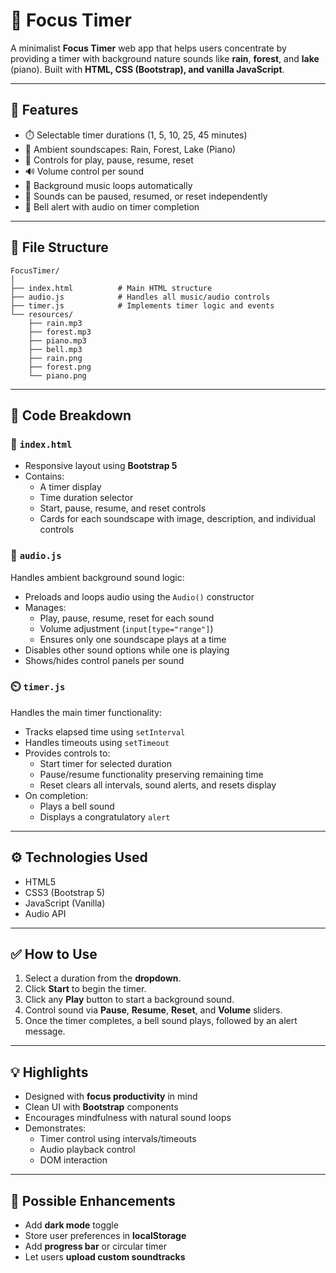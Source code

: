 
# 🎯 Focus Timer

A minimalist **Focus Timer** web app that helps users concentrate by providing a timer with background nature sounds like **rain**, **forest**, and **lake** (piano). Built with **HTML, CSS (Bootstrap), and vanilla JavaScript**.

---

## 🚀 Features

- ⏱️ Selectable timer durations (1, 5, 10, 25, 45 minutes)
- 🎵 Ambient soundscapes: Rain, Forest, Lake (Piano)
- 🔄 Controls for play, pause, resume, reset
- 🔊 Volume control per sound
- 🔁 Background music loops automatically
- 🛑 Sounds can be paused, resumed, or reset independently
- 🔔 Bell alert with audio on timer completion

---

## 📁 File Structure

```
FocusTimer/
│
├── index.html          # Main HTML structure
├── audio.js            # Handles all music/audio controls
├── timer.js            # Implements timer logic and events
└── resources/
    ├── rain.mp3
    ├── forest.mp3
    ├── piano.mp3
    ├── bell.mp3
    ├── rain.png
    ├── forest.png
    └── piano.png
```

---

## 🧠 Code Breakdown

### 📄 `index.html`

- Responsive layout using **Bootstrap 5**
- Contains:
  - A timer display
  - Time duration selector
  - Start, pause, resume, and reset controls
  - Cards for each soundscape with image, description, and individual controls

### 🎼 `audio.js`

Handles ambient background sound logic:
- Preloads and loops audio using the `Audio()` constructor
- Manages:
  - Play, pause, resume, reset for each sound
  - Volume adjustment (`input[type="range"]`)
  - Ensures only one soundscape plays at a time
- Disables other sound options while one is playing
- Shows/hides control panels per sound

### ⏲️ `timer.js`

Handles the main timer functionality:
- Tracks elapsed time using `setInterval`
- Handles timeouts using `setTimeout`
- Provides controls to:
  - Start timer for selected duration
  - Pause/resume functionality preserving remaining time
  - Reset clears all intervals, sound alerts, and resets display
- On completion:
  - Plays a bell sound
  - Displays a congratulatory `alert`

---

## ⚙️ Technologies Used

- HTML5
- CSS3 (Bootstrap 5)
- JavaScript (Vanilla)
- Audio API

---

## ✅ How to Use

1. Select a duration from the **dropdown**.
2. Click **Start** to begin the timer.
3. Click any **Play** button to start a background sound.
4. Control sound via **Pause**, **Resume**, **Reset**, and **Volume** sliders.
5. Once the timer completes, a bell sound plays, followed by an alert message.

---

## 💡 Highlights

- Designed with **focus productivity** in mind
- Clean UI with **Bootstrap** components
- Encourages mindfulness with natural sound loops
- Demonstrates:
  - Timer control using intervals/timeouts
  - Audio playback control
  - DOM interaction

---

## 📌 Possible Enhancements

- Add **dark mode** toggle
- Store user preferences in **localStorage**
- Add **progress bar** or circular timer
- Let users **upload custom soundtracks**
